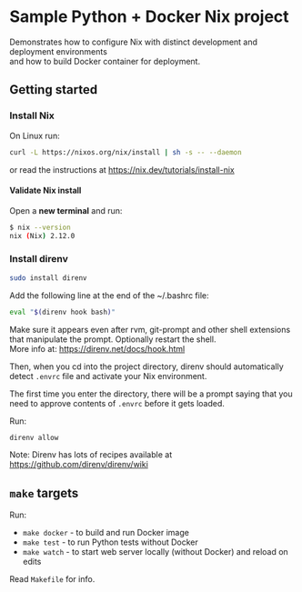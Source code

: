 
# Sample Python + Docker Nix project

Demonstrates how to configure Nix with distinct development and deployment environments  
and how to build Docker container for deployment.

## Getting started

### Install Nix

On Linux run:
```sh
curl -L https://nixos.org/nix/install | sh -s -- --daemon
```
or read the instructions at https://nix.dev/tutorials/install-nix

#### Validate Nix install

Open a **new terminal** and run:
```sh
$ nix --version
nix (Nix) 2.12.0
```

### Install direnv

```sh
sudo install direnv
```

Add the following line at the end of the ~/.bashrc file:

```sh
eval "$(direnv hook bash)"
```

Make sure it appears even after rvm, git-prompt and other shell extensions that manipulate the prompt.
Optionally restart the shell.  
More info at: https://direnv.net/docs/hook.html

Then, when you cd into the project directory, direnv should automatically detect `.envrc` file and activate your Nix environment.

The first time you enter the directory, there will be a prompt saying that you need to approve contents of `.envrc` before it gets loaded.

Run:
```sh
direnv allow
```

Note: Direnv has lots of recipes available at https://github.com/direnv/direnv/wiki

## `make` targets

Run:
- `make docker` - to build and run Docker image
- `make test` - to run Python tests without Docker
- `make watch` - to start web server locally (without Docker) and reload on edits

Read `Makefile` for info.